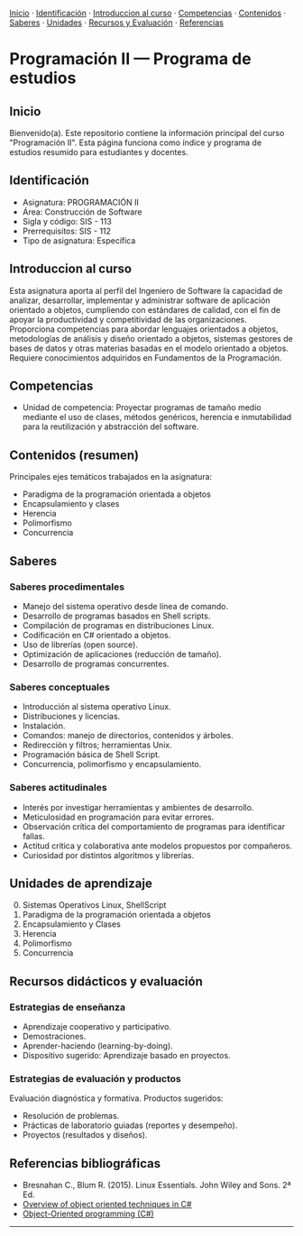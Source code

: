 [Inicio](#inicio) · [Identificación](#identificación) · [Introduccion al curso](#introduccion-al-curso) · [Competencias](#competencias) · [Contenidos](#contenidos-(resumen)) · [Saberes](#saberes) · [Unidades](#unidades-de-aprendizaje) · [Recursos y Evaluación](#recursos-didácticos-y-evaluación) · [Referencias](#referencias-bibliográficas) 

# Programación II — Programa de estudios 

## Inicio
Bienvenido(a). Este repositorio contiene la información principal del curso "Programación II". Esta página funciona como índice y programa de estudios resumido para estudiantes y docentes.

## Identificación
- Asignatura: PROGRAMACIÓN II  
- Área: Construcción de Software  
- Sigla y código: SIS - 113  
- Prerrequisitos: SIS - 112  
- Tipo de asignatura: Específica

## Introduccion al curso
Esta asignatura aporta al perfil del Ingeniero de Software la capacidad de analizar, desarrollar, implementar y administrar software de aplicación orientado a objetos, cumpliendo con estándares de calidad, con el fin de apoyar la productividad y competitividad de las organizaciones. 
Proporciona competencias para abordar lenguajes orientados a objetos, metodologías de análisis y diseño orientado a objetos, sistemas gestores de bases de datos y otras materias basadas en el modelo orientado a objetos. Requiere conocimientos adquiridos en Fundamentos de la Programación.

## Competencias
- Unidad de competencia: Proyectar programas de tamaño medio mediante el uso de clases, métodos genéricos, herencia e inmutabilidad para la reutilización y abstracción del software.

## Contenidos (resumen)
Principales ejes temáticos trabajados en la asignatura:
- Paradigma de la programación orientada a objetos
- Encapsulamiento y clases
- Herencia
- Polimorfismo
- Concurrencia

## Saberes

### Saberes procedimentales
- Manejo del sistema operativo desde línea de comando.
- Desarrollo de programas basados en Shell scripts.
- Compilación de programas en distribuciones Linux.
- Codificación en C# orientado a objetos.
- Uso de librerías (open source).
- Optimización de aplicaciones (reducción de tamaño).
- Desarrollo de programas concurrentes.

### Saberes conceptuales
- Introducción al sistema operativo Linux.
- Distribuciones y licencias.
- Instalación.
- Comandos: manejo de directorios, contenidos y árboles.
- Redirección y filtros; herramientas Unix.
- Programación básica de Shell Script.
- Concurrencia, polimorfismo y encapsulamiento.

### Saberes actitudinales
- Interés por investigar herramientas y ambientes de desarrollo.
- Meticulosidad en programación para evitar errores.
- Observación crítica del comportamiento de programas para identificar fallas.
- Actitud crítica y colaborativa ante modelos propuestos por compañeros.
- Curiosidad por distintos algoritmos y librerías.


## Unidades de aprendizaje
0. Sistemas Operativos Linux, ShellScript
1. Paradigma de la programación orientada a objetos  
2. Encapsulamiento y Clases
3. Herencia
4. Polimorfismo
5. Concurrencia

## Recursos didácticos y evaluación

### Estrategias de enseñanza
- Aprendizaje cooperativo y participativo.  
- Demostraciones.
- Aprender-haciendo (learning-by-doing).
- Dispositivo sugerido: Aprendizaje basado en proyectos.

### Estrategias de evaluación y productos
Evaluación diagnóstica y formativa. Productos sugeridos:
- Resolución de problemas.  
- Prácticas de laboratorio guiadas (reportes y desempeño).  
- Proyectos (resultados y diseños).

## Referencias bibliográficas
- Bresnahan C., Blum R. (2015). Linux Essentials. John Wiley and Sons. 2ª Ed.  
- [Overview of object oriented techniques in C#](https://learn.microsoft.com/en-us/dotnet/csharp/fundamentals/object-oriented/)
- [Object-Oriented programming (C#)](https://learn.microsoft.com/en-us/dotnet/csharp/fundamentals/tutorials/oop)

---
